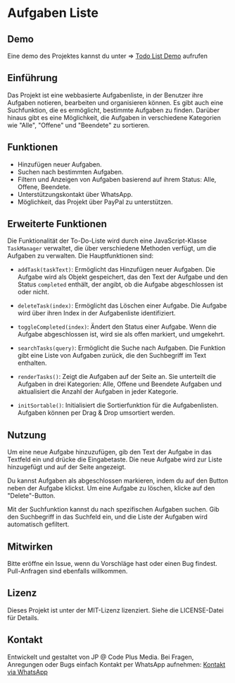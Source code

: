 # Aufgaben Liste

## Demo
Eine demo des Projektes kannst du unter => [Todo List Demo](https://jpcodeplus.github.io/todo-list) aufrufen

## Einführung

Das Projekt ist eine webbasierte Aufgabenliste, in der Benutzer ihre Aufgaben notieren, bearbeiten und organisieren können. Es gibt auch eine Suchfunktion, die es ermöglicht, bestimmte Aufgaben zu finden. Darüber hinaus gibt es eine Möglichkeit, die Aufgaben in verschiedene Kategorien wie "Alle", "Offene" und "Beendete" zu sortieren.

## Funktionen

- Hinzufügen neuer Aufgaben.
- Suchen nach bestimmten Aufgaben.
- Filtern und Anzeigen von Aufgaben basierend auf ihrem Status: Alle, Offene, Beendete.
- Unterstützungskontakt über WhatsApp.
- Möglichkeit, das Projekt über PayPal zu unterstützen.

## Erweiterte Funktionen

Die Funktionalität der To-Do-Liste wird durch eine JavaScript-Klasse `TaskManager` verwaltet, die über verschiedene Methoden verfügt, um die Aufgaben zu verwalten. Die Hauptfunktionen sind:

- `addTask(taskText)`: Ermöglicht das Hinzufügen neuer Aufgaben. Die Aufgabe wird als Objekt gespeichert, das den Text der Aufgabe und den Status `completed` enthält, der angibt, ob die Aufgabe abgeschlossen ist oder nicht.

- `deleteTask(index)`: Ermöglicht das Löschen einer Aufgabe. Die Aufgabe wird über ihren Index in der Aufgabenliste identifiziert.

- `toggleCompleted(index)`: Ändert den Status einer Aufgabe. Wenn die Aufgabe abgeschlossen ist, wird sie als offen markiert, und umgekehrt.

- `searchTasks(query)`: Ermöglicht die Suche nach Aufgaben. Die Funktion gibt eine Liste von Aufgaben zurück, die den Suchbegriff im Text enthalten.

- `renderTasks()`: Zeigt die Aufgaben auf der Seite an. Sie unterteilt die Aufgaben in drei Kategorien: Alle, Offene und Beendete Aufgaben und aktualisiert die Anzahl der Aufgaben in jeder Kategorie.

- `initSortable()`: Initialisiert die Sortierfunktion für die Aufgabenlisten. Aufgaben können per Drag & Drop umsortiert werden.

## Nutzung

Um eine neue Aufgabe hinzuzufügen, gib den Text der Aufgabe in das Textfeld ein und drücke die Eingabetaste. Die neue Aufgabe wird zur Liste hinzugefügt und auf der Seite angezeigt.

Du kannst Aufgaben als abgeschlossen markieren, indem du auf den Button neben der Aufgabe klickst. Um eine Aufgabe zu löschen, klicke auf den "Delete"-Button.

Mit der Suchfunktion kannst du nach spezifischen Aufgaben suchen. Gib den Suchbegriff in das Suchfeld ein, und die Liste der Aufgaben wird automatisch gefiltert.


## Mitwirken

Bitte eröffne ein Issue, wenn du Vorschläge hast oder einen Bug findest. Pull-Anfragen sind ebenfalls willkommen.

## Lizenz

Dieses Projekt ist unter der MIT-Lizenz lizenziert. Siehe die LICENSE-Datei für Details.

## Kontakt

Entwickelt und gestaltet von JP @ Code Plus Media. Bei Fragen, Anregungen oder Bugs einfach Kontakt per WhatsApp aufnehmen: [Kontakt via WhatsApp](https://wa.me/message/JJOPBXW76SLQG1)

